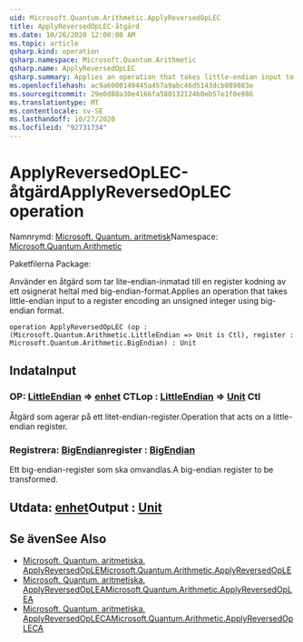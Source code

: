 ```yaml
---
uid: Microsoft.Quantum.Arithmetic.ApplyReversedOpLEC
title: ApplyReversedOpLEC-åtgärd
ms.date: 10/26/2020 12:00:00 AM
ms.topic: article
qsharp.kind: operation
qsharp.namespace: Microsoft.Quantum.Arithmetic
qsharp.name: ApplyReversedOpLEC
qsharp.summary: Applies an operation that takes little-endian input to a register encoding an unsigned integer using big-endian format.
ms.openlocfilehash: ac9a6000140445a457a9abc46d5143dcb089883e
ms.sourcegitcommit: 29e0d88a30e4166fa580132124b0eb57e1f0e986
ms.translationtype: MT
ms.contentlocale: sv-SE
ms.lasthandoff: 10/27/2020
ms.locfileid: "92731734"
---
```

# <a name="applyreversedoplec-operation"></a><span data-ttu-id="ee9c8-102">ApplyReversedOpLEC-åtgärd</span><span class="sxs-lookup"><span data-stu-id="ee9c8-102">ApplyReversedOpLEC operation</span></span>

<span data-ttu-id="ee9c8-103">Namnrymd: [Microsoft. Quantum. aritmetisk](xref:Microsoft.Quantum.Arithmetic)</span><span class="sxs-lookup"><span data-stu-id="ee9c8-103">Namespace: [Microsoft.Quantum.Arithmetic](xref:Microsoft.Quantum.Arithmetic)</span></span>

<span data-ttu-id="ee9c8-104">Paketfilerna [](https://nuget.org/packages/)</span><span class="sxs-lookup"><span data-stu-id="ee9c8-104">Package: [](https://nuget.org/packages/)</span></span>


<span data-ttu-id="ee9c8-105">Använder en åtgärd som tar lite-endian-inmatad till en register kodning av ett osignerat heltal med big-endian-format.</span><span class="sxs-lookup"><span data-stu-id="ee9c8-105">Applies an operation that takes little-endian input to a register encoding an unsigned integer using big-endian format.</span></span>

```qsharp
operation ApplyReversedOpLEC (op : (Microsoft.Quantum.Arithmetic.LittleEndian => Unit is Ctl), register : Microsoft.Quantum.Arithmetic.BigEndian) : Unit
```


## <a name="input"></a><span data-ttu-id="ee9c8-106">Indata</span><span class="sxs-lookup"><span data-stu-id="ee9c8-106">Input</span></span>

### <a name="op--littleendian--unit-ctl"></a><span data-ttu-id="ee9c8-107">OP: [LittleEndian](xref:Microsoft.Quantum.Arithmetic.LittleEndian) => [enhet](xref:microsoft.quantum.lang-ref.unit) CTL</span><span class="sxs-lookup"><span data-stu-id="ee9c8-107">op : [LittleEndian](xref:Microsoft.Quantum.Arithmetic.LittleEndian) => [Unit](xref:microsoft.quantum.lang-ref.unit) Ctl</span></span>

<span data-ttu-id="ee9c8-108">Åtgärd som agerar på ett litet-endian-register.</span><span class="sxs-lookup"><span data-stu-id="ee9c8-108">Operation that acts on a little-endian register.</span></span>


### <a name="register--bigendian"></a><span data-ttu-id="ee9c8-109">Registrera: [BigEndian](xref:Microsoft.Quantum.Arithmetic.BigEndian)</span><span class="sxs-lookup"><span data-stu-id="ee9c8-109">register : [BigEndian](xref:Microsoft.Quantum.Arithmetic.BigEndian)</span></span>

<span data-ttu-id="ee9c8-110">Ett big-endian-register som ska omvandlas.</span><span class="sxs-lookup"><span data-stu-id="ee9c8-110">A big-endian register to be transformed.</span></span>



## <a name="output--unit"></a><span data-ttu-id="ee9c8-111">Utdata: [enhet](xref:microsoft.quantum.lang-ref.unit)</span><span class="sxs-lookup"><span data-stu-id="ee9c8-111">Output : [Unit](xref:microsoft.quantum.lang-ref.unit)</span></span>



## <a name="see-also"></a><span data-ttu-id="ee9c8-112">Se även</span><span class="sxs-lookup"><span data-stu-id="ee9c8-112">See Also</span></span>

- [<span data-ttu-id="ee9c8-113">Microsoft. Quantum. aritmetiska. ApplyReversedOpLE</span><span class="sxs-lookup"><span data-stu-id="ee9c8-113">Microsoft.Quantum.Arithmetic.ApplyReversedOpLE</span></span>](xref:Microsoft.Quantum.Arithmetic.ApplyReversedOpLE)
- [<span data-ttu-id="ee9c8-114">Microsoft. Quantum. aritmetiska. ApplyReversedOpLEA</span><span class="sxs-lookup"><span data-stu-id="ee9c8-114">Microsoft.Quantum.Arithmetic.ApplyReversedOpLEA</span></span>](xref:Microsoft.Quantum.Arithmetic.ApplyReversedOpLEA)
- [<span data-ttu-id="ee9c8-115">Microsoft. Quantum. aritmetiska. ApplyReversedOpLECA</span><span class="sxs-lookup"><span data-stu-id="ee9c8-115">Microsoft.Quantum.Arithmetic.ApplyReversedOpLECA</span></span>](xref:Microsoft.Quantum.Arithmetic.ApplyReversedOpLECA)